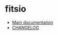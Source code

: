 # fitsio

* [Main documentation][1]
* [CHANGELOG][2]

[1]: https://docs.rs/fitsio
[2]: https://github.com/simonrw/rust-fitsio/blob/master/CHANGELOG.md

